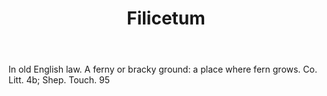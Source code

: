 ---
title: Filicetum
letter: F
permalink: "/definitions/bld-filicetum.html"
body: 'In old English law. A ferny or bracky ground: a place where fern grows. Co.
  Litt. 4b; Shep. Touch. 95'
published_at: '2018-07-07'
source: Black's Law Dictionary 2nd Ed (1910)
layout: post
---